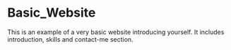 # Basic_Website
This is an example of a very basic website introducing yourself. It includes introduction, skills and contact-me section. 
